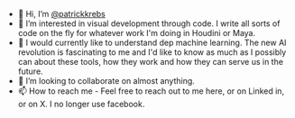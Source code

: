 - 👋 Hi, I’m [@patrickkrebs](https://github.com/patrickkrebs/)
- 👀 I’m interested in visual development through code. I write all sorts of code on the fly for whatever work I'm doing in Houdini or Maya.
- 🌱 I would currently like to understand dep machine learning. The new AI revolution is fascinating to me and I'd like to know as much as I possibly can about these tools, how they work and how they can serve us in the future.
- 💞️ I’m looking to collaborate on almost anything.
- 📫 How to reach me - Feel free to reach out to me here, or on Linked in, or on X. I no longer use facebook.

<!---
patrickkrebs/patrickkrebs is a ✨ special ✨ repository because its `README.md` (this file) appears on your GitHub profile.
You can click the Preview link to take a look at your changes.
--->
